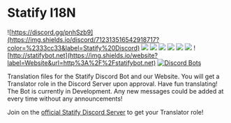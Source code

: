 # Statify I18N

![https://discord.gg/pnhSzb9](https://img.shields.io/discord/712313516542918717?color=%2333cc33&label=Statify%20Discord)
![](https://img.shields.io/github/contributors/StatifyBot/statify-i18n)
![](https://img.shields.io/github/issues-pr/StatifyBot/statify-i18n)
![](https://img.shields.io/github/issues-pr-closed/StatifyBot/statify-i18n)
![](https://img.shields.io/github/forks/StatifyBot/statify-i18n?label=Forks)
![](https://img.shields.io/github/commit-activity/m/StatifyBot/statify-i18n)
![](https://img.shields.io/github/stars/StatifyBot/statify-i18n?label=Stars)
![http://statifybot.net](https://img.shields.io/website?label=Website&url=http%3A%2F%2Fstatifybot.net)
[![Discord Bots](https://top.gg/api/widget/status/712313116225962077.svg)](https://top.gg/bot/712313116225962077)

Translation files for the Statify Discord Bot and our Website. You will get a Translator role in the Discord Server upon approval. Have fun translating!<br>
The Bot is currently in Development. Any new messages could be added at every time without any announcements!

Join on the [official Statify Discord Server](https://discord.gg/pnhSzb9) to get your Translator role!

